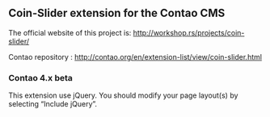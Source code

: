 ## Coin-Slider extension for the Contao CMS

The official website of this project is: <http://workshop.rs/projects/coin-slider/>

Contao repository : <http://contao.org/en/extension-list/view/coin-slider.html>

### Contao 4.x beta

This extension use jQuery. You should modify your page layout(s) by selecting “Include jQuery”.
